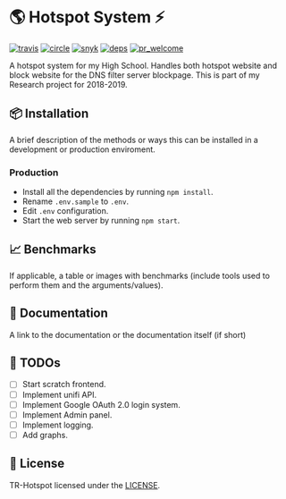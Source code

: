 # 🌎 Hotspot System ⚡
[![travis][travis]][travis-url] <!-- travis-ci.com -->
[![circle][circle]][circle-url] <!-- circleci.com -->
[![snyk][snyk]][snyk-url] <!-- snyk.io -->
[![deps][deps]][deps-url] <!-- https://david-dm.org -->
[![pr_welcome][pr_welcome]][pr_welcome-url] <!-- /pulls -->

A hotspot system for my High School. Handles both hotspot website and block website for the DNS filter server blockpage. This is part of my Research project for 2018-2019.

## 📦 Installation
A brief description of the methods or ways this can be installed in a development or production enviroment.

### Production
* Install all the dependencies by running `npm install`.
* Rename `.env.sample` to `.env`.
* Edit `.env` configuration.
* Start the web server by running `npm start`.

## 📈 Benchmarks
If applicable, a table or images with benchmarks (include tools used to perform them and the arguments/values).

## 📁 Documentation
A link to the documentation or the documentation itself (if short)

## 📃 TODOs
* [ ] Start scratch frontend.
* [ ] Implement unifi API.
* [ ] Implement Google OAuth 2.0 login system.
* [ ] Implement Admin panel.
* [ ] Implement logging.
* [ ] Add graphs.

## 📖 License
TR-Hotspot licensed under the [LICENSE](LICENSE).

<!-- Travis-ci.com -->
[travis]: https://travis-ci.com/sergivb01/tr-hotspot.svg?token=GjsMB12Wk5CRg9xxFE1T&branch=master
[travis-url]: https://travis-ci.com/sergivb01/tr-hotspot

<!-- Circleci.com -->
[circle]: https://circleci.com/gh/sergivb01/tr-hotspot.svg?style=svg&circle-token=27fc9c6cd8badfcb006bbd646b530c0f9e148a78
[circle-url]: https://circleci.com/gh/sergivb01/tr-hotspot

<!-- Snyk -->
[snyk]: https://snyk.io/test/github/sergivb01/tr-hotspot/badge.svg?targetFile=package.json
[snyk-url]: https://snyk.io/test/github/sergivb01/tr-hotspot?targetFile=package.json

<!-- Dependencies -->
[deps]: https://david-dm.org/sergivb01/tr-hotspot/dev-status.svg
[deps-url]: https://david-dm.org/sergivb01/tr-hotspot

<!-- PR Welcome -->
[pr_welcome]: https://img.shields.io/badge/PRs-welcome-brightgreen.svg
[pr_welcome-url]: https://github.com/sergivb01/tr-hotspot/pulls
